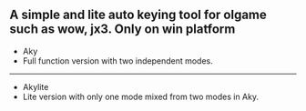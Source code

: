 A simple and lite auto keying tool for olgame such as wow, jx3.
Only on win platform
------
- Aky
- Full function version with two independent modes.
------
- Akylite
- Lite version with only one mode mixed from two modes in Aky.
